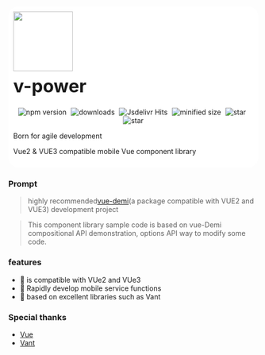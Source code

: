<div class="van-doc-card" style="background:#fff;padding:10px;border-radius:20px;margin-bottom:15px;">
  <div class="van-doc-intro">
    <img class="van-doc-intro__logo" style="width: 120px; height: 120px;margin:0px auto;" src="https://cdntest-1251804846.cos.ap-guangzhou.myqcloud.com/logo.png">
    <h2 style="margin: 0; font-size: 36px; line-height: 60px;">v-power</h2>
     <p align="center" >
    <img src="https://img.shields.io/npm/v/@maybecode/v-power?style=flat-square" alt="npm version"  style="margin-right:5px;" />
    <img src="https://img.shields.io/npm/dt/@maybecode/v-power.svg?style=flat-square&color=#4fc08d" alt="downloads" style="margin-right:5px;"   />
    <img src="https://img.shields.io/jsdelivr/npm/hm/@maybecode/v-power?style=flat-square" alt="Jsdelivr Hits" style="margin-right:5px;"  >
 <img src="https://img.shields.io/bundlephobia/min/@maybecode/v-power.svg?style=flat-square" alt="minified size"  style="margin-right:5px;" >
  <img src="https://img.shields.io/github/stars/maybeQHL/v-power?style=flat-square&logo=GitHub" alt="star" style="margin-right:5px;"  >
   <img src="https://gitee.com/null_639_5368/v-power/badge/star.svg?style=flat-square" alt="star">
</p>
    <p>Born for agile development</p>
    <p>Vue2 & VUE3 compatible mobile Vue component library</p>
  </div>
</div>

### Prompt

> highly recommended[vue-demi](https://github.com/vueuse/vue-demi)(a package compatible with VUE2 and VUE3) development project

> This component library sample code is based on vue-Demi compositional API demonstration, options API way to modify some code.

### features

- 🚀 is compatible with VUe2 and VUe3
- 🚀 Rapidly develop mobile service functions
- 💪 based on excellent libraries such as Vant

### Special thanks

- [Vue](https://github.com/vuejs)
- [Vant](https://github.com/youzan/vant)
